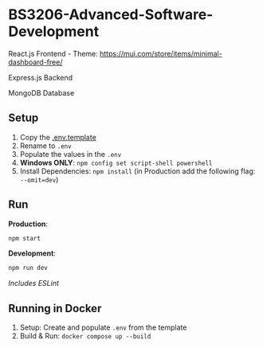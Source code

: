 # BS3206-Advanced-Software-Development

React.js Frontend - Theme: https://mui.com/store/items/minimal-dashboard-free/

Express.js Backend

MongoDB Database

## Setup

1. Copy the [.env.template](./.env.template)
1. Rename to `.env`
1. Populate the values in the `.env`
1. **Windows ONLY**: `npm config set script-shell powershell`
1. Install Dependencies: `npm install` (in Production add the following flag: `--omit=dev`)


## Run

**Production**:
```sh
npm start
```

**Development**:
```sh
npm run dev
```

_Includes ESLint_


## Running in Docker

1. Setup: Create and populate `.env` from the template
2. Build & Run: `docker compose up --build`
